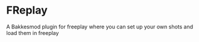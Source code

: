 # FReplay
A Bakkesmod plugin for freeplay where you can set up your own shots and load them in freeplay
